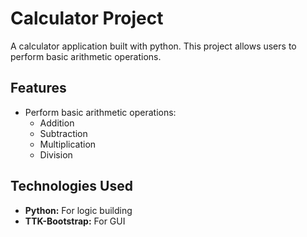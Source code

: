 # Calculator Project

A calculator application built with python. This project allows users to perform basic arithmetic operations.

## Features

- Perform basic arithmetic operations:
  - Addition
  - Subtraction
  - Multiplication
  - Division

## Technologies Used

- **Python:** For logic building
- **TTK-Bootstrap:** For GUI
